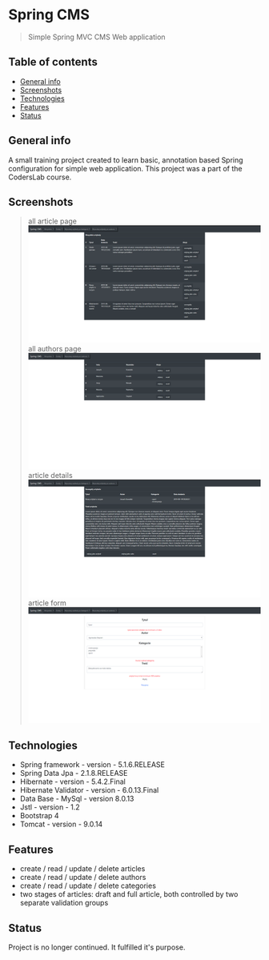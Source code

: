 # Spring CMS
> Simple Spring MVC CMS Web application 

## Table of contents
* [General info](#general-info)
* [Screenshots](#screenshots)
* [Technologies](#technologies)
* [Features](#features)
* [Status](#status)

## General info
A small training project created to learn basic, annotation based Spring configuration for simple web application.
This project was a part of the CodersLab course.

## Screenshots
>all article page
![landing page](img/all_article.png)
>all authors page
![admin panel](img/all_authors.png)
>article details
![login page](img/article_details.png)
>article form
![donation form](img/article_form.png)

## Technologies
* Spring framework - version - 5.1.6.RELEASE
* Spring Data Jpa - 2.1.8.RELEASE
* Hibernate - version - 5.4.2.Final
* Hibernate Validator - version - 6.0.13.Final
* Data Base - MySql - version 8.0.13
* Jstl - version - 1.2
* Bootstrap 4
* Tomcat - version - 9.0.14

## Features
* create / read / update / delete articles
* create / read / update / delete authors
* create / read / update / delete categories
* two stages of articles: draft and full article, both controlled by two separate validation groups

## Status
Project is no longer continued. It fulfilled it's purpose.